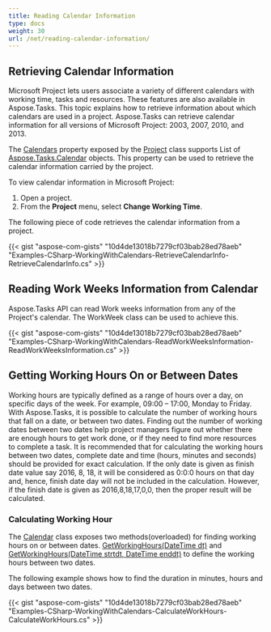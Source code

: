 ```yaml
---
title: Reading Calendar Information
type: docs
weight: 30
url: /net/reading-calendar-information/
---
```


## **Retrieving Calendar Information**
Microsoft Project lets users associate a variety of different calendars with working time, tasks and resources. These features are also available in Aspose.Tasks. This topic explains how to retrieve information about which calendars are used in a project. Aspose.Tasks can retrieve calendar information for all versions of Microsoft Project: 2003, 2007, 2010, and 2013.

The [Calendars](http://www.aspose.com/api//net/tasks/aspose.tasks/project/properties/calendars) property exposed by the [Project](http://www.aspose.com/api/net/tasks/aspose.tasks/project) class supports List of [Aspose.Tasks.Calendar](http://www.aspose.com/api/net/tasks/aspose.tasks/calendar) objects. This property can be used to retrieve the calendar information carried by the project.

To view calendar information in Microsoft Project:

1. Open a project.
1. From the **Project** menu, select **Change Working Time**.

The following piece of code retrieves the calendar information from a project.

{{< gist "aspose-com-gists" "10d4de13018b7279cf03bab28ed78aeb" "Examples-CSharp-WorkingWithCalendars-RetrieveCalendarInfo-RetrieveCalendarInfo.cs" >}}
## **Reading Work Weeks Information from Calendar**
Aspose.Tasks API can read Work weeks information from any of the Project's calendar. The WorkWeek class can be used to achieve this.

{{< gist "aspose-com-gists" "10d4de13018b7279cf03bab28ed78aeb" "Examples-CSharp-WorkingWithCalendars-ReadWorkWeeksInformation-ReadWorkWeeksInformation.cs" >}}
## **Getting Working Hours On or Between Dates**
Working hours are typically defined as a range of hours over a day, on specific days of the week. For example, 09:00 – 17:00, Monday to Friday. With Aspose.Tasks, it is possible to calculate the number of working hours that fall on a date, or between two dates. Finding out the number of working dates between two dates help project managers figure out whether there are enough hours to get work done, or if they need to find more resources to complete a task. It is recommended that for calculating the working hours between two dates, complete date and time (hours, minutes and seconds) should be provided for exact calculation. If the only date is given as finish date value say 2016, 8, 18, it will be considered as 0:0:0 hours on that day and, hence, finish date day will not be included in the calculation. However, if the finish date is given as 2016,8,18,17,0,0, then the proper result will be calculated.
### **Calculating Working Hour**
The [Calendar](http://www.aspose.com/api/net/tasks/aspose.tasks/calendar) class exposes two methods(overloaded) for finding working hours on or between dates. [GetWorkingHours(DateTime dt)](http://www.aspose.com/api/net/tasks/aspose.tasks/calendar/methods/getworkinghours) and [GetWorkingHours(DateTime strtdt, DateTime enddt)](http://www.aspose.com/api/net/tasks/aspose.tasks.calendar/getworkinghours/methods/1) to define the working hours between two dates.

The following example shows how to find the duration in minutes, hours and days between two dates.

{{< gist "aspose-com-gists" "10d4de13018b7279cf03bab28ed78aeb" "Examples-CSharp-WorkingWithCalendars-CalculateWorkHours-CalculateWorkHours.cs" >}}
